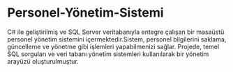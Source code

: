 # Personel-Yönetim-Sistemi
C# ile geliştirilmiş ve SQL Server veritabanıyla entegre çalışan bir masaüstü personel yönetim sistemini içermektedir.Sistem, personel bilgilerini saklama, güncelleme ve yönetme gibi işlemleri yapabilmenizi sağlar. Projede, temel SQL sorguları ve veri tabanı yönetim sistemleri kullanılarak bir yönetim arayüzü oluşturulmuştur.
